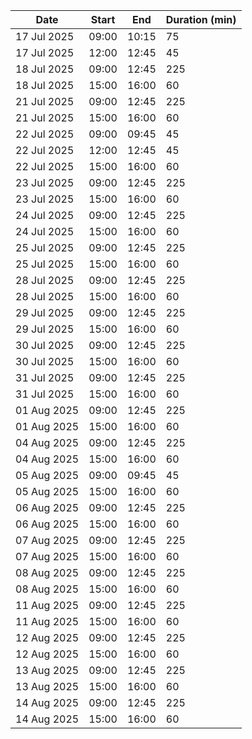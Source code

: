 | Date | Start | End | Duration (min) |
|------|-------|-----|---------------|
| 17 Jul 2025 | 09:00 | 10:15 | 75 |
| 17 Jul 2025 | 12:00 | 12:45 | 45 |
| 18 Jul 2025 | 09:00 | 12:45 | 225 |
| 18 Jul 2025 | 15:00 | 16:00 | 60 |
| 21 Jul 2025 | 09:00 | 12:45 | 225 |
| 21 Jul 2025 | 15:00 | 16:00 | 60 |
| 22 Jul 2025 | 09:00 | 09:45 | 45 |
| 22 Jul 2025 | 12:00 | 12:45 | 45 |
| 22 Jul 2025 | 15:00 | 16:00 | 60 |
| 23 Jul 2025 | 09:00 | 12:45 | 225 |
| 23 Jul 2025 | 15:00 | 16:00 | 60 |
| 24 Jul 2025 | 09:00 | 12:45 | 225 |
| 24 Jul 2025 | 15:00 | 16:00 | 60 |
| 25 Jul 2025 | 09:00 | 12:45 | 225 |
| 25 Jul 2025 | 15:00 | 16:00 | 60 |
| 28 Jul 2025 | 09:00 | 12:45 | 225 |
| 28 Jul 2025 | 15:00 | 16:00 | 60 |
| 29 Jul 2025 | 09:00 | 12:45 | 225 |
| 29 Jul 2025 | 15:00 | 16:00 | 60 |
| 30 Jul 2025 | 09:00 | 12:45 | 225 |
| 30 Jul 2025 | 15:00 | 16:00 | 60 |
| 31 Jul 2025 | 09:00 | 12:45 | 225 |
| 31 Jul 2025 | 15:00 | 16:00 | 60 |
| 01 Aug 2025 | 09:00 | 12:45 | 225 |
| 01 Aug 2025 | 15:00 | 16:00 | 60 |
| 04 Aug 2025 | 09:00 | 12:45 | 225 |
| 04 Aug 2025 | 15:00 | 16:00 | 60 |
| 05 Aug 2025 | 09:00 | 09:45 | 45 |
| 05 Aug 2025 | 15:00 | 16:00 | 60 |
| 06 Aug 2025 | 09:00 | 12:45 | 225 |
| 06 Aug 2025 | 15:00 | 16:00 | 60 |
| 07 Aug 2025 | 09:00 | 12:45 | 225 |
| 07 Aug 2025 | 15:00 | 16:00 | 60 |
| 08 Aug 2025 | 09:00 | 12:45 | 225 |
| 08 Aug 2025 | 15:00 | 16:00 | 60 |
| 11 Aug 2025 | 09:00 | 12:45 | 225 |
| 11 Aug 2025 | 15:00 | 16:00 | 60 |
| 12 Aug 2025 | 09:00 | 12:45 | 225 |
| 12 Aug 2025 | 15:00 | 16:00 | 60 |
| 13 Aug 2025 | 09:00 | 12:45 | 225 |
| 13 Aug 2025 | 15:00 | 16:00 | 60 |
| 14 Aug 2025 | 09:00 | 12:45 | 225 |
| 14 Aug 2025 | 15:00 | 16:00 | 60 |
